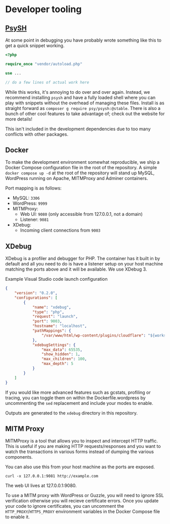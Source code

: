 # Developer tooling

## [PsySH](https://psysh.org/)

At some point in debugging you have probably wrote something like this to get a
quick snippet working.

```php
<?php

require_once "vendor/autoload.php"

use ...

// do a few lines of actual work here
```

While this works, it's annoying to do over and over again. Instead, we recommend
installing `psysh` and have a fully loaded shell where you can play with
snippets without the overhead of managing these files. Install is as straight
forward as `composer g require psy/psysh:@stable`. There is also a bunch of
other cool features to take advantage of; check out the website for more details!

This isn't included in the development dependencies due to too many conflicts
with other packages.

## Docker

To make the development environment somewhat reproducible, we ship a Docker
Compose configuration file in the root of the repository. A simple
`docker compose up -d` at the root of the repository will stand up MySQL,
WordPress running on Apache, MITMProxy and Adminer containers.

Port mapping is as follows:

- MySQL: `3306`
- WordPress: `9999`
- MITMProxy:
  - Web UI: `9080` (only accessible from 127.0.0.1, not a domain)
  - Listener: `9081`
- XDebug:
  - Incoming client connections from `9003`

## XDebug

XDebug is a profiler and debugger for PHP. The container has it built in by
default and all you need to do is have a listener setup on your host machine
matching the ports above and it will be available. We use XDebug 3.

Example Visual Studio code launch configuration

```json
{
    "version": "0.2.0",
    "configurations": [
        {
            "name": "xdebug",
            "type": "php",
            "request": "launch",
            "port": 9003,
            "hostname": "localhost",
            "pathMappings": {
                "/var/www/html/wp-content/plugins/cloudflare": "${workspaceFolder}",
            },
            "xdebugSettings": {
                "max_data": 65535,
                "show_hidden": 1,
                "max_children": 100,
                "max_depth": 5
            }
        }
    ]
}
```

If you would like more advanced features such as gcstats, profiling or tracing,
you can toggle them on within the Dockerfile.wordpress by uncommenting the `sed`
replacement and include your modes to enable.

Outputs are generated to the `xdebug` directory in this repository.

## MITM Proxy

MITMProxy is a tool that allows you to inspect and intercept HTTP traffic. This
is useful if you are making HTTP requests/responses and you want to watch the
transactions in various forms instead of dumping the various components.

You can also use this from your host machine as the ports are exposed.

```
curl -x 127.0.0.1:9081 http://example.com
```

The web UI lives at 127.0.0.1:9080.

To use a MITM proxy with WordPress or Guzzle, you will need to ignore SSL
verification otherwise you will recieve certificate errors. Once you update your
code to ignore certificates, you can uncomment the `HTTP_PROXY`/`HTTPS_PROXY`
environment variables in the Docker Compose file to enable it.
